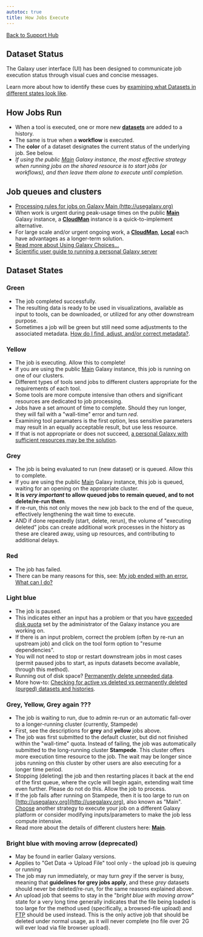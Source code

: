 ```yaml
---
autotoc: true
title: How Jobs Execute
---
```


[Back to Support Hub](/src/support/index.md)

## Dataset Status

The Galaxy user interface (UI) has been designed to communicate job execution status through visual cues and concise messages. 

Learn more about how to identify these cues by [examining what Datasets in different states look like](/src/tutorials/histories/#history-panel-datasets).


## How Jobs Run

  * When a tool is executed, one or more new **[datasets](/src/learn/managing-datasets/index.md)** are added to a history. 
  * The same is true when a **workflow** is executed.
  * The **color** of a dataset designates the current status of the underlying job. See below.
  * _If using the public [Main](/src/main/index.md) Galaxy instance, the most effective strategy when running jobs on the shared resource is to start jobs (or workflows), and then leave them alone to execute until completion._

## Job queues and clusters

  * [Processing rules for jobs on Galaxy Main (http://usegalaxy.org)](/src/main/index.md)
  * When work is urgent during peak-usage times on the public **[Main](/src/main/index.md)** Galaxy instance, a **[CloudMan](/src/cloudman/index.md)** instance is a quick-to-implement alternative. 
  * For large scale and/or urgent ongoing work, a **[CloudMan](/src/cloudman/index.md)**, **[Local](/src/admin/get-galaxy/index.md)** each have advantages as a longer-term solution. 
  * [Read more about Using Galaxy Choices...](/src/choices/index.md)
  * [Scientific user guide to running a personal Galaxy server](/src/support/sci-user-galaxies/index.md)

## Dataset States

### Green

  * The job completed successfully.
  * The resulting data is ready to be used in visualizations, available as input to tools, can be downloaded, or utilized for any other downstream purpose.
  * Sometimes a job will be green but still need some adjustments to the associated metadata. [How do I find, adjust, and/or correct metadata?](/src/support/metadata/index.md).

### Yellow

  * The job is executing. Allow this to complete!
  * If you are using the public [Main](/src/main/index.md) Galaxy instance, this job is running on one of our clusters. 
  * Different types of tools send jobs to different clusters appropriate for the requirements of each tool. 
  * Some tools are more compute intensive than others and significant resources are dedicated to job processing. 
  * Jobs have a set amount of time to complete. Should they run longer, they will fail with a "wall-time" error and turn _red_. 
  * Examining tool paramaters is the first option, less sensitive parameters may result in an equally acceptable result, but use less resource. 
  * If that is not appropriate or does not succeed, [a personal Galaxy with sufficient resources may be the solution](/src/support/sci-user-galaxies/index.md).

### Grey

  * The job is being evaluated to run (new dataset) or is queued. Allow this to complete.
  * If you are using the public [Main](/src/main/index.md) Galaxy instance, this job is queued, waiting for an opening on the appropriate cluster. 
  * **It is _very important_ to allow queued jobs to remain queued, and to not delete/re-run them**. 
  * If re-run, this not only moves the new job back to the end of the queue, effectively lengthening the wait time to execute.
  * AND if done repeatedly (start, delete, rerun), the volume of "executing deleted" jobs can create additional work processes in the history as these are cleared away, using up resources, and contributing to additional delays.

### Red

  * The job has failed.
  * There can be many reasons for this, see: [My job ended with an error. What can I do?](/src/support/tool-error/index.md)
  
### Light blue

  * The job is paused.
  * This indicates either an input has a problem or that you have [exceeded disk quota](/src/main/#user-data-and-job-quotas) set by the administrator of the Galaxy instance you are working on.
  * If there is an input problem, correct the problem (often by re-run an upstream job) and click on the tool form option to "resume dependencies". 
  * You will not need to stop or restart downstream jobs in most cases (permit paused jobs to start, as inputs datasets become available, through this method).
  * Running out of disk space? [Permanently delete unneeded data](/src/learn/managing-datasets/#delete-vs-delete-permanently).
  * More how-to: [Checking for active vs deleted vs permanently deleted (purged) datasets and histories](/src/learn/data-status/index.md).
  
### Grey, Yellow, Grey again ???

  * The job is waiting to run, due to admin re-run or an automatic fall-over to a longer-running cluster (currently, Stampede)
  * First, see the descriptions for **grey** and **yellow** jobs above.
  * The job was first submitted to the default cluster, but did not finished within the "wall-time" quota. Instead of failing, the job was automatically submitted to the long-running cluster **Stampede**. This cluster offers more execution time resource to the job. The wait may be longer since jobs running on this cluster by other users are also executing for a longer time period.
  * Stopping (deleting) the job and then restarting places it back at the end of the first queue, where the cycle will begin again, extending wait time even further. Please do not do this. Allow the job to process.
  * If the job fails after running on Stampede, then it is too large to run on [http://usegalaxy.org](http://usegalaxy.org), also known as "Main". [Choose](/src/choices/index.md) another strategy to execute your job on a different Galaxy platform or consider modifying inputs/parameters to make the job less compute intensive.
  * Read more about the details of different clusters here: **[Main](/src/main/index.md)**.

### Bright blue with moving arrow (deprecated)

  * May be found in earlier Galaxy versions.
  * Applies to "Get Data → Upload File" tool only - the upload job is queuing or running
  * The job may run immediately, or may turn _grey_ if the server is busy, meaning that **guidelines for grey jobs apply**, and these _grey_ datasets should never be deleted/re-run, for the same reasons explained above.
  * An upload job that seems to stay in the "_bright blue with moving arrow_" state for a very long time generally indicates that the file being loaded is too large for the method used (specifically, a browsed-file upload) and [FTP](/src/learn/Upload%20via%20FTP) should be used instead. This is the only active job that should be deleted under normal usage, as it will never complete (no file over 2G will ever load via file browser upload).
